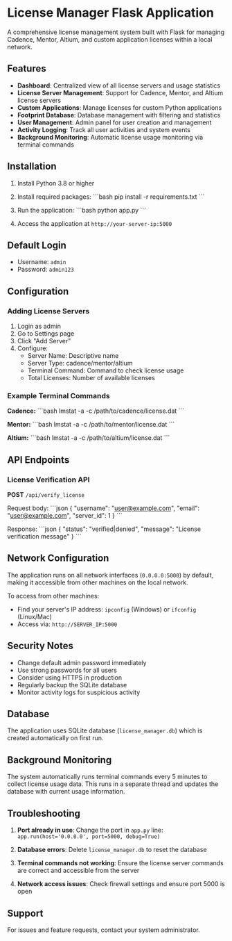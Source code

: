 # License Manager Flask Application

A comprehensive license management system built with Flask for managing Cadence, Mentor, Altium, and custom application licenses within a local network.

## Features

- **Dashboard**: Centralized view of all license servers and usage statistics
- **License Server Management**: Support for Cadence, Mentor, and Altium license servers
- **Custom Applications**: Manage licenses for custom Python applications
- **Footprint Database**: Database management with filtering and statistics
- **User Management**: Admin panel for user creation and management
- **Activity Logging**: Track all user activities and system events
- **Background Monitoring**: Automatic license usage monitoring via terminal commands

## Installation

1. Install Python 3.8 or higher
2. Install required packages:
   \`\`\`bash
   pip install -r requirements.txt
   \`\`\`

3. Run the application:
   \`\`\`bash
   python app.py
   \`\`\`

4. Access the application at `http://your-server-ip:5000`

## Default Login

- Username: `admin`
- Password: `admin123`

## Configuration

### Adding License Servers

1. Login as admin
2. Go to Settings page
3. Click "Add Server"
4. Configure:
   - Server Name: Descriptive name
   - Server Type: cadence/mentor/altium
   - Terminal Command: Command to check license usage
   - Total Licenses: Number of available licenses

### Example Terminal Commands

**Cadence:**
\`\`\`bash
lmstat -a -c /path/to/cadence/license.dat
\`\`\`

**Mentor:**
\`\`\`bash
lmstat -a -c /path/to/mentor/license.dat
\`\`\`

**Altium:**
\`\`\`bash
lmstat -a -c /path/to/altium/license.dat
\`\`\`

## API Endpoints

### License Verification API

**POST** `/api/verify_license`

Request body:
\`\`\`json
{
    "username": "user@example.com",
    "email": "user@example.com", 
    "server_id": 1
}
\`\`\`

Response:
\`\`\`json
{
    "status": "verified|denied",
    "message": "License verification message"
}
\`\`\`

## Network Configuration

The application runs on all network interfaces (`0.0.0.0:5000`) by default, making it accessible from other machines on the local network.

To access from other machines:
- Find your server's IP address: `ipconfig` (Windows) or `ifconfig` (Linux/Mac)
- Access via: `http://SERVER_IP:5000`

## Security Notes

- Change default admin password immediately
- Use strong passwords for all users
- Consider using HTTPS in production
- Regularly backup the SQLite database
- Monitor activity logs for suspicious activity

## Database

The application uses SQLite database (`license_manager.db`) which is created automatically on first run.

## Background Monitoring

The system automatically runs terminal commands every 5 minutes to collect license usage data. This runs in a separate thread and updates the database with current usage information.

## Troubleshooting

1. **Port already in use**: Change the port in `app.py` line: `app.run(host='0.0.0.0', port=5000, debug=True)`

2. **Database errors**: Delete `license_manager.db` to reset the database

3. **Terminal commands not working**: Ensure the license server commands are correct and accessible from the server

4. **Network access issues**: Check firewall settings and ensure port 5000 is open

## Support

For issues and feature requests, contact your system administrator.
